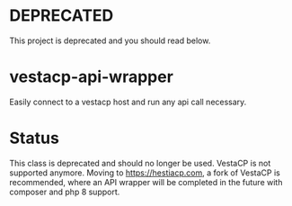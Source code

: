 # DEPRECATED
This project is deprecated and you should read below.

# vestacp-api-wrapper
Easily connect to a vestacp host and run any api call necessary.

# Status
This class is deprecated and should no longer be used. VestaCP is not supported anymore.  Moving to https://hestiacp.com, a fork of VestaCP is recommended, where an API wrapper will be completed in the future with composer and php 8 support.
